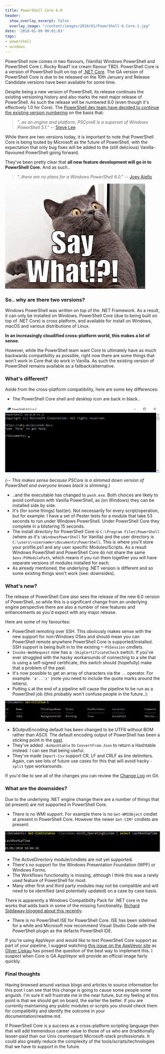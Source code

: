```yaml
---
title: PowerShell Core 6.0
header:
  show_overlay_excerpt: false
  overlay_image: "/content/images/2018/01/PowerShell-6-Core-1.jpg"
date: '2018-01-09 00:01:03'
tags:
- powershell
- windows
---
```

PowerShell now comes in two flavours, (Vanilla) Windows PowerShell and PowerShell Core (..Rocky Road? ice cream flavour TBD). PowerShell Core is a version of PowerShell built on top of [.NET Core](https://github.com/dotnet/core). The GA version of PowerShell Core is due to be released on the 10th January and Release Candidate versions have been available for some time.

Despite being a new version of PowerShell, its release continues the existing versioning history and also marks the next major release of PowerShell. As such the release will be numbered 6.0 (even though it's effectively 1.0 for Core). The [PowerShell dev team have decided to continue the existing version numbering](https://github.com/PowerShell/PowerShell/issues/5165) on the basis that:

> *"..as an engine and platform, PSCore6 is a superset of Windows PowerShell 5.1."* -- [Steve Lee](https://twitter.com/steve_msft?lang=en)

While there are two versions today, it is important to note that PowerShell Core is being touted by Microsoft as the future of PowerShell, with the expectation that only bug fixes will be added to the (still delicious) Vanilla-flavoured PowerShell going forward. 

They've been pretty clear that **all new feature development will go in to PowerShell Core.** And as such..

>  *"..there are no plans for a Windows PowerShell 6.0."* -- [Joey Aiello](https://twitter.com/joeyaiello?lang=en)

![](/content/images/2018/01/say-what-meme.jpg)

### So.. why are there two versions?

Windows PowerShell was written on top of the .NET Framework. As a result, it can only be installed on Windows. PowerShell Core (due to being built on top of .NET Core) is cross platform, and available for install on Windows, macOS and various distributions of Linux.

**In an increasingly cloudified cross-platform world, this makes a lot of sense.**

However, while the PowerShell team want Core to ultimately have as much backwards compatibility as possible, right now there are some things that won't work in Core that do work in Vanilla. As such the existing version of PowerShell remains available as a fallback/alternative.

### What's different?

Aside from the cross-platform compatibility, here are some key differences:

- The PowerShell Core shell and desktop icon are back in black..

![](/content/images/2018/01/PowerShell-Core-6.png)

*(-- This makes sense because PSCore is a slimmed down version of PowerShell and everyone knows black is slimming.)*

- ..and the executable has changed to `pwsh.exe`. Both choices are likely to avoid confusion with Vanilla PowerShell, as (on Windows) they can be installed side by side.
- It's (for some things) fast(er). Not necessarily for every script/operation, but for example: I have a set of Pester tests for a module that take 53 seconds to run under Windows PowerShell. Under PowerShell Core they complete in a blistering 15 seconds.
- The install directory for PowerShell Core is `C:\Program Files\PowerShell` (where as it's `\WindowsPowerShell` for Vanilla) and the user directory is `C:\users\<username>\documents\PowerShell`. This is where you'll store your profile.ps1 and any user specific Modules/Scripts. As a result Windows PowerShell and PowerShell Core do not share the same `$env:PSModulePath`, which means if you run them together you will have separate versions of modules installed for each.
- As already mentioned, the underlying .NET version is different and so some existing things won't work (see: downsides).

### What's new?

The release of PowerShell Core also sees the release of the new 6.0 version of PowerShell, so while this is a significant change from an underlying engine perspective there are also a number of new features and enhancements as you'd expect with any major release. 

Here are some of my favourites:

- PowerShell remoting over SSH. This obviously makes sense with the new support for non-Windows OSes and should mean you can PowerShell remote anywhere PowerShell Core is supported/installed. SSH support is being built in to the existing `*-PSSession` cmdlets.
- `Invoke-WebRequest` now has a `-SkipCertificateCheck` switch. If you've ever struggled with the hacky workarounds of connecting to a site that is using a self-signed certificate, this switch should (hopefully) make that a problem of the past.
- It's now possible to get an array of characters via the `..` operator. For example: `'a'..'z'` (note you need to include the quote marks around the letters).
- Putting `&` at the end of a pipeline will cause the pipeline to be run as a PowerShell job (this probably won't confuse people in the future..):

![](/content/images/2018/01/PowerShell-Core-6-Ampersand.jpg)

- $OutputEncoding default has been changed to be UTF8 without BOM rather than ASCII. The default encoding output of PowerShell has been a sticking point in the [past](https://stackoverflow.com/questions/40098771/changing-powershells-default-output-encoding-to-utf-8).
- They've added `-AsHashtable` to `ConvertFrom-Json` to return a Hashtable instead. I can see that being useful.
- They've made `Import-Csv` support CR, LF and CRLF as line delimiters. Again, can see lots of future use cases for this that will avoid hacky `-split` type workarounds.

If you'd like to see all of the changes you can review the [Change Log](https://github.com/PowerShell/PowerShell/blob/master/CHANGELOG.md) on Git.

### What are the downsides?

Due to the underlying .NET engine change there are a number of things that (at present) are not supported in PowerShell Core. 

- There is no WMI support. For example there is no `Get-WMIObject` cmdlet at present in PowerShell Core. However the newer `Get-CIM*` cmdlets are present:

![](/content/images/2018/01/PowerShell-Core-6-Get-CimInstance.jpg)

- The ActiveDirectory module/cmdlets are not yet supported.
- There's no support for the Windows Presentation Foundation (WPF) or Windows Forms.
- The Workflows functionality is missing, although I think this was a rarely used feature of PowerShell for most.
- Many other first and third party modules may not be compatible and will need to be identified (and potentially updated) on a case by case basis.

There is apparently a Windows Compatibility Pack for .NET core in the works that adds back in some of the missing functionality. [Richard Siddaway blogged about this recently](https://richardspowershellblog.wordpress.com/2018/01/04/windows-compatibility-pack/).

- There is no PowerShell ISE for PowerShell Core. ISE has been sidelined for a while and Microsoft now recommend Visual Studio Code with the PowerShell plugin as the defacto PowerShell IDE.

If you're using AppVeyor and would like to test PowerShell Core support as part of your pipeline, I suggest watching [this issue on the AppVeyor site](https://help.appveyor.com/discussions/questions/16107-different-images) as [Oliver Lipkau](https://github.com/lipkau) has posed the question of the best way to implement this. I suspect when Core is GA AppVeyor will provide an official image fairly quickly.

### Final thoughts

Having browsed around various blogs and articles to source information for this post I can see that this change is going to cause some people some anguish. I'm sure it will frustrate me in the near future, but my feeling at this point is that we should get on board, the earlier the better. If you are currently maintaining any public modules or scripts you should check them for compatibility and identify the outcome in your documentation/readme.md. 

If PowerShell Core is a success as a cross-platform scripting language then that will add tremendous career value to those of us who are (traditionally lesser-paid than our Unix counterpart) Microsoft-stack professionals. It could also greatly reduce the complexity of the tools/scripts/technologies that we have to support in the future.